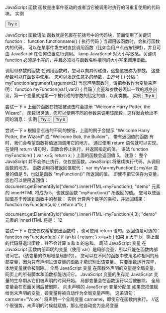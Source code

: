 JavaScript 函数
函数是由事件驱动的或者当它被调用时执行的可重复使用的代码块。
实例
<!DOCTYPE html>
<html>
<head>
<script>
function myFunction()
{
alert("Hello World!");
}
</script>
</head>

<body>
<button onclick="myFunction()">Try it</button>
</body>
</html>

JavaScript 函数语法
函数就是包裹在花括号中的代码块，前面使用了关键词 function：
function functionname()
{
执行代码
}
当调用该函数时，会执行函数内的代码。
可以在某事件发生时直接调用函数（比如当用户点击按钮时），并且可由 JavaScript 在任何位置进行调用。
lamp	JavaScript 对大小写敏感。关键词 function 必须是小写的，并且必须以与函数名称相同的大小写来调用函数。

调用带参数的函数
在调用函数时，您可以向其传递值，这些值被称为参数。
这些参数可以在函数中使用。
您可以发送任意多的参数，由逗号 (,) 分隔：
myFunction(argument1,argument2)
当您声明函数时，请把参数作为变量来声明：
function myFunction(var1,var2)
{
代码
}
变量和参数必须以一致的顺序出现。第一个变量就是第一个被传递的参数的给定的值，以此类推。
实例
<button onclick="myFunction('Harry Potter','Wizard')">Try it</button>

<script>
function myFunction(name,job)
{
alert("Welcome " + name + ", the " + job);
}
</script>

尝试一下 »
上面的函数在按钮被点击时会提示 "Welcome Harry Potter, the Wizard"。
函数很灵活，您可以使用不同的参数来调用该函数，这样就会给出不同的消息：
实例
<button onclick="myFunction('Harry Potter','Wizard')">Try it</button>
<button onclick="myFunction('Bob','Builder')">Try it</button>

尝试一下 »
根据您点击的不同的按钮，上面的例子会提示 "Welcome Harry Potter, the Wizard" 或 "Welcome Bob, the Builder"。
带有返回值的函数
有时，我们会希望函数将值返回调用它的地方。
通过使用 return 语句就可以实现。
在使用 return 语句时，函数会停止执行，并返回指定的值。
语法
function myFunction()
{
    var x=5;
    return x;
}
上面的函数会返回值 5。
注意： 整个 JavaScript 并不会停止执行，仅仅是函数。JavaScript 将继续执行代码，从调用函数的地方。
函数调用将被返回值取代：
var myVar=myFunction();
myVar 变量的值是 5，也就是函数 "myFunction()" 所返回的值。
即使不把它保存为变量，您也可以使用返回值：
document.getElementById("demo").innerHTML=myFunction();
"demo" 元素的 innerHTML 将成为 5，也就是函数 "myFunction()" 所返回的值。
您可以使返回值基于传递到函数中的参数：
实例
计算两个数字的乘积，并返回结果：
function myFunction(a,b)
{
return a*b;
}

document.getElementById("demo").innerHTML=myFunction(4,3);
"demo" 元素的 innerHTML 将是：
12

尝试一下 »
在您仅仅希望退出函数时 ，也可使用 return 语句。返回值是可选的：
function myFunction(a,b)
{
	if (a>b)
	{
		return;
	}
	x=a+b
}
如果 a 大于 b，则上面的代码将退出函数，并不会计算 a 和 b 的总和。
局部 JavaScript 变量
在 JavaScript 函数内部声明的变量（使用 var）是局部变量，所以只能在函数内部访问它。（该变量的作用域是局部的）。
您可以在不同的函数中使用名称相同的局部变量，因为只有声明过该变量的函数才能识别出该变量。
只要函数运行完毕，本地变量就会被删除。
全局 JavaScript 变量
在函数外声明的变量是全局变量，网页上的所有脚本和函数都能访问它。
JavaScript 变量的生存期
JavaScript 变量的生命期从它们被声明的时间开始。
局部变量会在函数运行以后被删除。
全局变量会在页面关闭后被删除。
向未声明的 JavaScript 变量分配值
如果您把值赋给尚未声明的变量，该变量将被自动作为全局变量声明。
这条语句：
carname="Volvo";
将声明一个全局变量 carname，即使它在函数内执行。
//这个很强势，未声明的时候就赋值，那么他自动变为全局变量